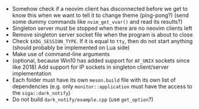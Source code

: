 * Somehow check if a neovim client has disconnected before we get to know this when we want to tell it to change theme (ping-pong?) (send some dummy commands like `nvim_get_vvar()` and read its results?)
* Singleton server must be stopped when there are no neovim clients left
* Remove singleton server socket file when the program is about to close
* Check `$XDG_SESSION_TYPE`. If it is equal to `tty`, then do not start anything (should probably be implemented on Lua side)
* Make use of command-line arguments
* (optional, because Win10 has added support for `AF_UNIX` sockets since like 2018) Add support for IP sockets in singleton client/server implementation
* Each folder must have its own `meson.build` file with its own list of dependencies (e.g. only `monitor::application` must have the access to the `siga::dark_notify`)
* Do not build `dark_notify/example.cpp` (use `get_option`?)
